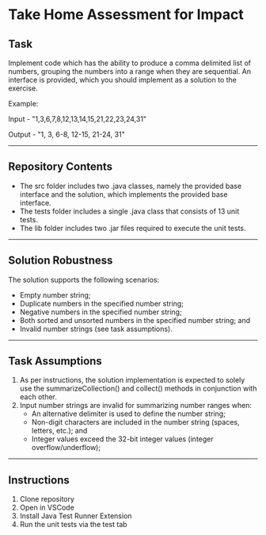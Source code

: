 # Take Home Assessment for Impact

## Task

Implement code which has the ability to produce a comma delimited list of numbers, grouping the numbers into a range when they are sequential. An interface is provided, which you should implement as a solution to the exercise.

Example:

Input - "1,3,6,7,8,12,13,14,15,21,22,23,24,31"

Output - "1, 3, 6-8, 12-15, 21-24, 31"

- - -

## Repository Contents

* The src folder includes two .java classes, namely the provided base interface and the solution, which implements the provided base interface.
* The tests folder includes a single .java class that consists of 13 unit tests.
* The lib folder includes two .jar files required to execute the unit tests.

- - -

## Solution Robustness
The solution supports the following scenarios:
* Empty number string;
* Duplicate numbers in the specified number string;
* Negative numbers in the specified number string;
* Both sorted and unsorted numbers in the specified number string; and
* Invalid number strings (see task assumptions).

- - -

## Task Assumptions
1. As per instructions, the solution implementation is expected to solely use the summarizeCollection() and collect() methods in conjunction with each other.
2. Input number strings are invalid for summarizing number ranges when:
    * An alternative delimiter is used to define the number string;
    * Non-digit characters are included in the number string (spaces, letters, etc.); and
    * Integer values exceed the 32-bit integer values (integer overflow/underflow);

- - -

## Instructions

1. Clone repository
2. Open in VSCode
3. Install Java Test Runner Extension
4. Run the unit tests via the test tab
